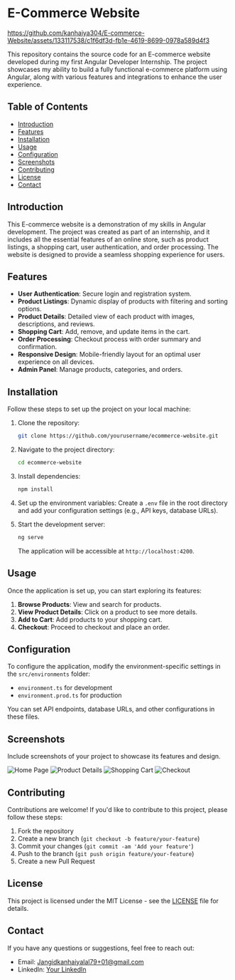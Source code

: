 # E-Commerce Website

https://github.com/kanhaiya304/E-commerce-Website/assets/133117538/c1f6df3d-fb1e-4619-8699-0978a589d4f3

This repository contains the source code for an E-commerce website developed during my first Angular Developer Internship. The project showcases my ability to build a fully functional e-commerce platform using Angular, along with various features and integrations to enhance the user experience.

## Table of Contents

- [Introduction](#introduction)
- [Features](#features)
- [Installation](#installation)
- [Usage](#usage)
- [Configuration](#configuration)
- [Screenshots](#screenshots)
- [Contributing](#contributing)
- [License](#license)
- [Contact](#contact)

## Introduction

This E-commerce website is a demonstration of my skills in Angular development. The project was created as part of an internship, and it includes all the essential features of an online store, such as product listings, a shopping cart, user authentication, and order processing. The website is designed to provide a seamless shopping experience for users.

## Features

- **User Authentication**: Secure login and registration system.
- **Product Listings**: Dynamic display of products with filtering and sorting options.
- **Product Details**: Detailed view of each product with images, descriptions, and reviews.
- **Shopping Cart**: Add, remove, and update items in the cart.
- **Order Processing**: Checkout process with order summary and confirmation.
- **Responsive Design**: Mobile-friendly layout for an optimal user experience on all devices.
- **Admin Panel**: Manage products, categories, and orders.

## Installation

Follow these steps to set up the project on your local machine:

1. Clone the repository:
   ```sh
   git clone https://github.com/yourusername/ecommerce-website.git
   ```
2. Navigate to the project directory:
   ```sh
   cd ecommerce-website
   ```
3. Install dependencies:
   ```sh
   npm install
   ```
4. Set up the environment variables:
   Create a `.env` file in the root directory and add your configuration settings (e.g., API keys, database URLs).

5. Start the development server:
   ```sh
   ng serve
   ```
   The application will be accessible at `http://localhost:4200`.

## Usage

Once the application is set up, you can start exploring its features:

1. **Browse Products**: View and search for products.
2. **View Product Details**: Click on a product to see more details.
3. **Add to Cart**: Add products to your shopping cart.
4. **Checkout**: Proceed to checkout and place an order.

## Configuration

To configure the application, modify the environment-specific settings in the `src/environments` folder:

- `environment.ts` for development
- `environment.prod.ts` for production

You can set API endpoints, database URLs, and other configurations in these files.

## Screenshots

Include screenshots of your project to showcase its features and design.

![Home Page](https://link-to-screenshot.com/homepage.png)
![Product Details](https://link-to-screenshot.com/product-details.png)
![Shopping Cart](https://link-to-screenshot.com/shopping-cart.png)
![Checkout](https://link-to-screenshot.com/checkout.png)

## Contributing

Contributions are welcome! If you'd like to contribute to this project, please follow these steps:

1. Fork the repository
2. Create a new branch (`git checkout -b feature/your-feature`)
3. Commit your changes (`git commit -am 'Add your feature'`)
4. Push to the branch (`git push origin feature/your-feature`)
5. Create a new Pull Request

## License

This project is licensed under the MIT License - see the [LICENSE](LICENSE) file for details.

## Contact

If you have any questions or suggestions, feel free to reach out:

- Email: Jangidkanhaiyalal79+01@gmail.com
- LinkedIn: [Your LinkedIn](https://www.linkedin.com/in/kanhaiyalal-jangid-758a38279)

